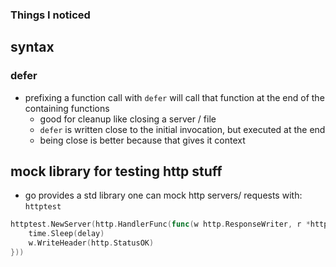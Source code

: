 ### Things I noticed

## syntax

### defer

- prefixing a function call with `defer` will call that function at the end of the containing functions
  - good for cleanup like closing a server / file
  - `defer` is written close to the initial invocation, but executed at the end
  - being close is better because that gives it context

## mock library for testing http stuff

- go provides a std library one can mock http servers/ requests with: `httptest`

```go
httptest.NewServer(http.HandlerFunc(func(w http.ResponseWriter, r *http.Request) {
    time.Sleep(delay)
    w.WriteHeader(http.StatusOK)
}))
```
